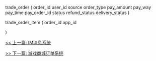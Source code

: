 trade_order (
    order_id
    user_id
    source
    order_type
    pay_amount
    pay_way
    pay_time
    pay_order_id
    status
    refund_status
    delivery_status
)

trade_order_item (
    order_id
    app_id
    
)


[<< 上一篇: IM消息系统](13-项目经验/IM消息系统.md)

[>> 下一篇: 游戏商城订单系统](13-项目经验/游戏商城订单系统.md)
